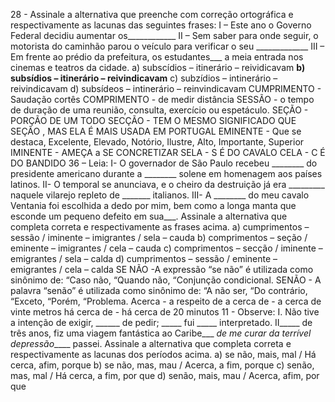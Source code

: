 
28 - Assinale a alternativa que preenche com correção
			ortográfica e respectivamente as lacunas das seguintes frases:
			I – Este ano o Governo Federal decidiu aumentar
			os____________
			II – Sem saber para onde seguir, o motorista do caminhão parou
			o veículo para verificar o seu _____________
			III – Em frente ao prédio da prefeitura, os estudantes___ a meia entrada nos cinemas e teatros da cidade.
			a) subscídios – itinerário – reividicavam
			**b) subsídios – itinerário – reivindicavam**
			c) subzídios – intinerário – reivindicavam
			d) subsídeos – intinerário – reinvindicavam
		CUMPRIMENTO - Saudação cortês
		COMPRIMENTO - de medir distância 
		SESSÃO - o tempo de duração de uma reunião, consulta, exercício ou espetáculo.
		SEÇÃO - PORÇÃO DE UM TODO
		SECÇÃO - TEM O MESMO SIGNIFICADO QUE SEÇÃO , MAS ELA É MAIS USADA EM PORTUGAL
		EMINENTE - Que se destaca, Excelente, Elevado, Notório, Ilustre, Alto, Importante, Superior
		IMINENTE - AMEÇA a SE CONCRETIZAR
		SELA - S É DO CAVALO
		CELA - C É DO BANDIDO
			36 – Leia:
			I- O governador de São Paulo recebeu ________ do presidente
			americano durante a ________ solene em homenagem aos
			países latinos.
			II- O temporal se anunciava, e o cheiro da destruição já era
			_________ naquele vilarejo repleto de _______ italianos.
			III- A ________ do meu cavalo Ventania foi escolhida a dedo
			por mim, bem como a longa manta que esconde um pequeno
			defeito em sua___.
			Assinale a alternativa que completa correta e respectivamente as
			frases acima.
			a) cumprimentos – sessão / iminente – imigrantes / sela – cauda
			b) comprimentos – seção / eminente – imigrantes / cela – cauda
			c) comprimentos – secção / iminente – emigrantes / sela – calda
			d) cumprimentos – sessão / eminente – emigrantes / cela – calda 
			SE NÃO -A expressão “se não” é utilizada como sinônimo de: “Caso não, “Quando não, “Conjunção condicional.
			SENÃO - A palavra “senão” é utilizada como sinônimo de: “A não ser, “Do contrário, “Exceto, “Porém, “Problema.
Acerca - a respeito de
a cerca de - a cerca de vinte metros
há cerca de - há cerca de 20 minutos
			11 - Observe:
			I. Não tive a intenção de exigir, ______ de pedir; _____
			fui _____ interpretado.
			II_____ de três anos, fiz uma viagem fantástica ao Caribe___ _de me curar da terrível depressão_____ passei.
			Assinale a alternativa que completa correta e respectivamente as
			lacunas dos períodos acima.
			a) se não, mais, mal / Há cerca, afim, porque
			b) se não, mas, mau / Acerca, a fim, porque
			c) senão, mas, mal / Há cerca, a fim, por que
			d) senão, mais, mau / Acerca, afim, por que 

